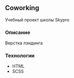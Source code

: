 ## Coworking
Учебный проект школы Skypro

### Описание
Верстка лэндинга

### Технологии

- HTML
- SCSS